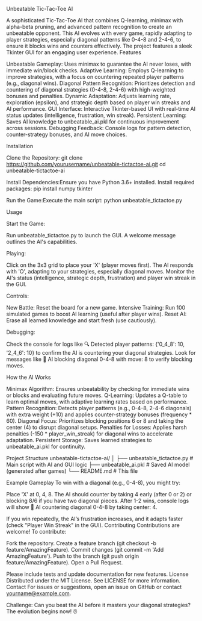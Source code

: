 Unbeatable Tic-Tac-Toe AI
 
A sophisticated Tic-Tac-Toe AI that combines Q-learning, minimax with alpha-beta pruning, and advanced pattern recognition to create an unbeatable opponent. This AI evolves with every game, rapidly adapting to player strategies, especially diagonal patterns like 0-4-8 and 2-4-6, to ensure it blocks wins and counters effectively. The project features a sleek Tkinter GUI for an engaging user experience.
Features

Unbeatable Gameplay: Uses minimax to guarantee the AI never loses, with immediate win/block checks.
Adaptive Learning: Employs Q-learning to improve strategies, with a focus on countering repeated player patterns (e.g., diagonal wins).
Diagonal Pattern Recognition: Prioritizes detection and countering of diagonal strategies (0-4-8, 2-4-6) with high-weighted bonuses and penalties.
Dynamic Adaptation: Adjusts learning rate, exploration (epsilon), and strategic depth based on player win streaks and AI performance.
GUI Interface: Interactive Tkinter-based UI with real-time AI status updates (intelligence, frustration, win streak).
Persistent Learning: Saves AI knowledge to unbeatable_ai.pkl for continuous improvement across sessions.
Debugging Feedback: Console logs for pattern detection, counter-strategy bonuses, and AI move choices.

Installation

Clone the Repository:
git clone https://github.com/yourusername/unbeatable-tictactoe-ai.git
cd unbeatable-tictactoe-ai


Install Dependencies:Ensure you have Python 3.6+ installed. Install required packages:
pip install numpy tkinter


Run the Game:Execute the main script:
python unbeatable_tictactoe.py



Usage

Start the Game:

Run unbeatable_tictactoe.py to launch the GUI.
A welcome message outlines the AI's capabilities.


Playing:

Click on the 3x3 grid to place your 'X' (player moves first).
The AI responds with 'O', adapting to your strategies, especially diagonal moves.
Monitor the AI's status (intelligence, strategic depth, frustration) and player win streak in the GUI.


Controls:

New Battle: Reset the board for a new game.
Intensive Training: Run 100 simulated games to boost AI learning (useful after player wins).
Reset AI: Erase all learned knowledge and start fresh (use cautiously).


Debugging:

Check the console for logs like 🔍 Detected player patterns: {'0_4_8': 10, '2_4_6': 10} to confirm the AI is countering your diagonal strategies.
Look for messages like 🛑 AI blocking diagonal 0-4-8 with move: 8 to verify blocking moves.



How the AI Works

Minimax Algorithm: Ensures unbeatability by checking for immediate wins or blocks and evaluating future moves.
Q-Learning: Updates a Q-table to learn optimal moves, with adaptive learning rates based on performance.
Pattern Recognition: Detects player patterns (e.g., 0-4-8, 2-4-6 diagonals) with extra weight (+10) and applies counter-strategy bonuses (frequency * 60).
Diagonal Focus: Prioritizes blocking positions 6 or 8 and taking the center (4) to disrupt diagonal setups.
Penalties for Losses: Applies harsh penalties (-150 * player_win_streak) for diagonal wins to accelerate adaptation.
Persistent Storage: Saves learned strategies to unbeatable_ai.pkl for continuity.

Project Structure
unbeatable-tictactoe-ai/
│
├── unbeatable_tictactoe.py  # Main script with AI and GUI logic
├── unbeatable_ai.pkl        # Saved AI model (generated after games)
└── README.md               # This file

Example Gameplay
To win with a diagonal (e.g., 0-4-8), you might try:

Place 'X' at 0, 4, 8.
The AI should counter by taking 4 early (after 0 or 2) or blocking 8/6 if you have two diagonal pieces.
After 1-2 wins, console logs will show 🎯 AI countering diagonal 0-4-8 by taking center: 4.

If you win repeatedly, the AI’s frustration increases, and it adapts faster (check "Player Win Streak" in the GUI).
Contributing
Contributions are welcome! To contribute:

Fork the repository.
Create a feature branch (git checkout -b feature/AmazingFeature).
Commit changes (git commit -m 'Add AmazingFeature').
Push to the branch (git push origin feature/AmazingFeature).
Open a Pull Request.

Please include tests and update documentation for new features.
License
Distributed under the MIT License. See LICENSE for more information.
Contact
For issues or suggestions, open an issue on GitHub or contact yourname@example.com.

Challenge: Can you beat the AI before it masters your diagonal strategies? The evolution begins now! ⏰
